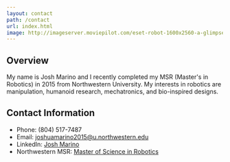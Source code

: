 ```yaml
---
layout: contact
path: /contact
url: index.html
image: http://imageserver.moviepilot.com/eset-robot-1600x2560-a-glimpse-into-the-future-this-robot-can-sing.jpeg?width=2560&height=1600
---
```


## Overview
My name is Josh Marino and I recently completed my MSR (Master's in Robotics) in 2015 from Northwestern University. My interests in robotics are manipulation, humanoid research, mechatronics, and bio-inspired designs.

## Contact Information

* Phone: (804) 517-7487
* Email: joshuamarino2015@u.northwestern.edu
* LinkedIn: [Josh Marino](https://www.linkedin.com/profile/public-profile-settings?trk=prof-edit-edit-public_profile)
* Northwestern MSR: [Master of Science in Robotics](http://www.mccormick.northwestern.edu/robotics/meet-students/student-profiles/marino-josh.html)

